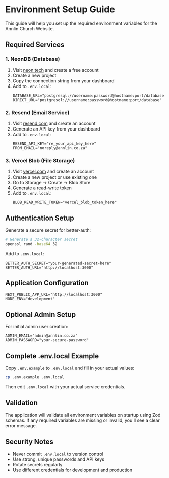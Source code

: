 # Environment Setup Guide

This guide will help you set up the required environment variables for the Annlin Church Website.

## Required Services

### 1. NeonDB (Database)
1. Visit [neon.tech](https://neon.tech) and create a free account
2. Create a new project
3. Copy the connection string from your dashboard
4. Add to `.env.local`:
   ```
   DATABASE_URL="postgresql://username:password@hostname:port/database"
   DIRECT_URL="postgresql://username:password@hostname:port/database"
   ```

### 2. Resend (Email Service)
1. Visit [resend.com](https://resend.com) and create an account
2. Generate an API key from your dashboard
3. Add to `.env.local`:
   ```
   RESEND_API_KEY="re_your_api_key_here"
   FROM_EMAIL="noreply@annlin.co.za"
   ```

### 3. Vercel Blob (File Storage)
1. Visit [vercel.com](https://vercel.com) and create an account
2. Create a new project or use existing one
3. Go to Storage → Create → Blob Store
4. Generate a read-write token
5. Add to `.env.local`:
   ```
   BLOB_READ_WRITE_TOKEN="vercel_blob_token_here"
   ```

## Authentication Setup
Generate a secure secret for better-auth:
```bash
# Generate a 32-character secret
openssl rand -base64 32
```

Add to `.env.local`:
```
BETTER_AUTH_SECRET="your-generated-secret-here"
BETTER_AUTH_URL="http://localhost:3000"
```

## Application Configuration
```
NEXT_PUBLIC_APP_URL="http://localhost:3000"
NODE_ENV="development"
```

## Optional Admin Setup
For initial admin user creation:
```
ADMIN_EMAIL="admin@annlin.co.za"
ADMIN_PASSWORD="your-secure-password"
```

## Complete .env.local Example
Copy `.env.example` to `.env.local` and fill in your actual values:

```bash
cp .env.example .env.local
```

Then edit `.env.local` with your actual service credentials.

## Validation
The application will validate all environment variables on startup using Zod schemas. If any required variables are missing or invalid, you'll see a clear error message.

## Security Notes
- Never commit `.env.local` to version control
- Use strong, unique passwords and API keys
- Rotate secrets regularly
- Use different credentials for development and production
